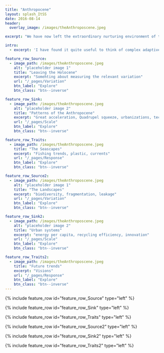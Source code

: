 ```yaml
---
title: "Anthropocene"
layout: splash_ItSS
date: 2016-08-14
header:
  overlay_image: /images/theAnthroposcene.jpeg

excerpt: "We have now left the extraordinary nurturing environment of the Holocene and are now for the first time responsible not only for humanity but also for the environment that provides the life-support system. Also, for the first time, we are aware of this"

intro:
  - excerpt: 'I have found it quite useful to think of complex adaptive systems by applying at least three different lenses to any problem: How is the **variation** of components expressed, what are the **scales** of interaction and how do the components **respond** to these interactions. But it is when we put these ingredients together in a stew we get the dynamics of complex adaptive systems. My friend and post-doc host [Simon Levin](https://www.princeton.edu/~slevin/) likes to describe complex adaptive systems as localized interactions that result in selection processes which manifests in patterns at higher levels that in turn determine the nature of the local interactions. Thus, in this website I will explore both the ingrediences of complex adaptive systems as well as the resulting patterns when all processes work in concert'

feature_row_Source:
  - image_path: /images/theAnthroposcene.jpeg
    alt: "placeholder image 1"
    title: "Leaving the Holocene"
    excerpt: "Somehting about measuring the relevant variation"
    url: "/_pages/Variation"
    btn_label: "Explore"
    btn_class: "btn--inverse"

feature_row_Sink:
  - image_path: /images/theAnthroposcene.jpeg
    alt: "placeholder image 2"
    title: "Patterns of the Anthropocene"
    excerpt: "Great acceleration, Quadrupel squeeze, urbanizations, technorevolution, energy-turnover, the social change, use of resources (minerals + food)"
    url: "/_pages/Scale"
    btn_label: "Explore"
    btn_class: "btn--inverse"

feature_row_Traits:
  - image_path: /images/theAnthroposcene.jpeg
    title: "The Seascapes"
    excerpt: "Fishing trends, plastic, currents"
    url: "/_pages/Response"
    btn_label: "Explore"
    btn_class: "btn--inverse"

feature_row_Source2:
  - image_path: /images/theAnthroposcene.jpeg
    alt: "placeholder image 1"
    title: "The Landscapes"
    excerpt: "biodiversity, fragmentation, leakage"
    url: "/_pages/Variation"
    btn_label: "Explore"
    btn_class: "btn--inverse"

feature_row_Sink2:
  - image_path: /images/theAnthroposcene.jpeg
    alt: "placeholder image 2"
    title: "Urban systems"
    excerpt: "energy per capita, recycling efficiency, innovation"
    url: "/_pages/Scale"
    btn_label: "Explore"
    btn_class: "btn--inverse"

feature_row_Traits2:
  - image_path: /images/theAnthroposcene.jpeg
    title: "Future trends"
    excerpt: "Visions"
    url: "/_pages/Response"
    btn_label: "Explore"
    btn_class: "btn--inverse"
---
```


{% include feature_row id="feature_row_Source" type="left" %}

{% include feature_row id="feature_row_Sink" type="left" %}

{% include feature_row id="feature_row_Traits" type="left" %}

{% include feature_row id="feature_row_Source2" type="left" %}

{% include feature_row id="feature_row_Sink2" type="left" %}

{% include feature_row id="feature_row_Traits2" type="left" %}
